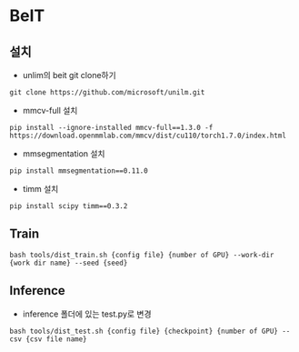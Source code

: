 # BeIT
## 설치
- unlim의 beit git clone하기

`git clone https://github.com/microsoft/unilm.git`

- mmcv-full 설치

`pip install --ignore-installed mmcv-full==1.3.0 -f https://download.openmmlab.com/mmcv/dist/cu110/torch1.7.0/index.html`

- mmsegmentation 설치

`pip install mmsegmentation==0.11.0`

- timm 설치

`pip install scipy timm==0.3.2`

## Train
`bash tools/dist_train.sh {config file} {number of GPU} --work-dir {work dir name} --seed {seed}`

## Inference
- inference 폴더에 있는 test.py로 변경

`bash tools/dist_test.sh {config file} {checkpoint} {number of GPU} --csv {csv file name}`
